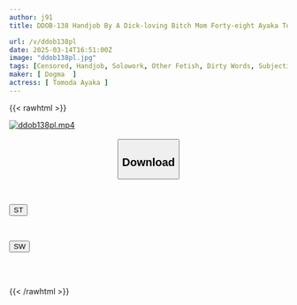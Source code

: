 ```yaml
---
author: j91
title: DDOB-138 Handjob By A Dick-loving Bitch Mom Forty-eight Ayaka Tomoda

url: /v/ddob138pl
date: 2025-03-14T16:51:00Z
image: "ddob138pl.jpg"
tags: [Censored, Handjob, Solowork, Other Fetish, Dirty Words, Subjectivity, Mature Woman	]
maker: [ Dogma  ]
actress: [ Tomoda Ayaka ]
---
```



{{< rawhtml >}}

<div class="video" data-videoid="MemYBZgGpRImR6k">
    <a href="javascript:;">
        <img src="/v/ddob138pl/ddob138pl.jpg" width="WIDTH" height="HEIGHT" alt="ddob138pl.mp4" loading="lazy">
    </a>
</div>

<script type="text/javascript" src="https://j91.asia/asset/on-demand-st.js"></script>

<br>
  <link rel="stylesheet" href="https://j91.asia/asset/bs5.css">
  
  <center>
  <button class="btn btn-primary" type="button" data-bs-toggle="collapse" data-bs-target=".multi-collapse" aria-expanded="false" aria-controls="multiCollapseExample1 multiCollapseExample2"><h2>Download</h2></button></center>
</p>
<div class="row">
  <div class="col">
    <div class="collapse multi-collapse" id="multiCollapseExample1">
      <div class="card card-body">
	      	      <br>
<div class="buttons">  
<p><a href="/v/ddob138pl/st.html" target="_blank"><button class="btn-hover color-3"><i class="fa fa-download"></i> ST</button></a></p></div>
    </div>
  </div>
</div>
  <div class="col">
    <div class="collapse multi-collapse" id="multiCollapseExample2">
      <div class="card card-body">
	      <br>
<div class="buttons">
<p><a href="/v/ddob138pl/sw.html" target="_blank"><button class="btn-hover color-2"><i class="fa fa-download"></i> SW</button></a></p></div>
<br><br>
      </div>
    </div>
  </div>
</div>

{{< /rawhtml >}}